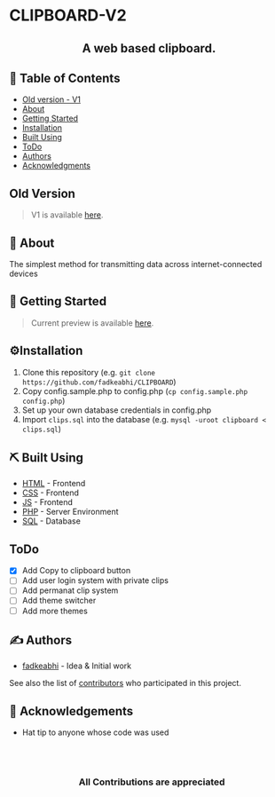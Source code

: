 # CLIPBOARD-V2

<h2 align="center"> A web based clipboard.
    <br> 
</h2>


## 📝 Table of Contents
- [Old version - V1](#v2)
- [About](#about)
- [Getting Started](#getting_started)
- [Installation](#installation)
- [Built Using](#built_using)
- [ToDo](#todo)
- [Authors](#authors)
- [Acknowledgments](#acknowledgement)

## Old Version <a name = "v2"></a>
> V1 is available [here](https://github.com/fadkeabhi/CLIPBOARD/).


## 🧐 About <a name = "about"></a>
The simplest method for transmitting data across internet-connected devices

## 🏁 Getting Started <a name = "getting_started"></a>
> Current preview is available [here](https://clip.djabrj.gq/).


## ⚙️Installation <a name = "installation"></a>
1. Clone this repository (e.g. `git clone https://github.com/fadkeabhi/CLIPBOARD`)
2. Copy config.sample.php to config.php (`cp config.sample.php config.php`)
3. Set up your own database credentials in config.php
4. Import `clips.sql` into the database (e.g. `mysql -uroot clipboard < clips.sql`)

## ⛏️ Built Using <a name = "built_using"></a>
- [HTML](https://html.com/) - Frontend
- [CSS](https://developer.mozilla.org/en-US/docs/Web/CSS) - Frontend
- [JS](https://www.javascript.com/) - Frontend
- [PHP](https://www.php.net/) - Server Environment
- [SQL](https://www.mysql.com/) - Database

## ToDo<a name ="todo"></a> 
- [x] Add Copy to clipboard button
- [ ] Add user login system with private clips
- [ ] Add permanat clip system
- [ ] Add theme switcher
- [ ] Add more themes

## ✍️ Authors <a name = "authors"></a>
- [fadkeabhi](https://github.com/fadkeabhi) - Idea & Initial work

See also the list of [contributors](https://github.com/fadkeabhi/CLIPBOARD-V2/graphs/contributors) who participated in this project.

## 🎉 Acknowledgements <a name = "acknowledgement"></a>
- Hat tip to anyone whose code was used

<br>
<br>

<div align="center"  class="icons-social" style="margin-left: 10px;">
 <h3> <b>All Contributions are appreciated </b> </h3>
